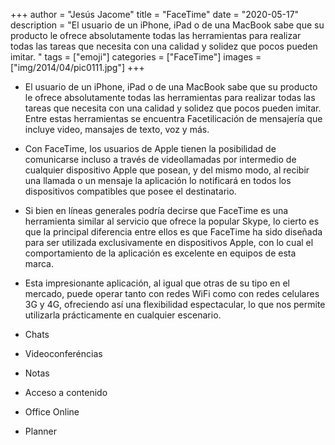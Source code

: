 +++
author = "Jesús Jacome"
title = "FaceTime"
date = "2020-05-17"
description = "El usuario de un iPhone, iPad o de una MacBook sabe que su producto le ofrece absolutamente todas las herramientas para realizar todas las tareas que necesita con una calidad y solidez que pocos pueden imitar. "
tags = ["emoji"]
categories = ["FaceTime"]
images  = ["img/2014/04/pic0111.jpg"]
+++

* El usuario de un iPhone, iPad o de una MacBook sabe que su producto le ofrece absolutamente todas las herramientas para realizar todas las tareas que necesita con una calidad y solidez que pocos pueden imitar. Entre estas herramientas se encuentra Facetilicación de mensajería que incluye video, mansajes de texto, voz y más.

* Con FaceTime, los usuarios de Apple tienen la posibilidad de comunicarse incluso a través de videollamadas por intermedio de cualquier dispositivo Apple que posean, y del mismo modo, al recibir una llamada o un mensaje la aplicación lo notificará en todos los dispositivos compatibles que posee el destinatario.

* Si bien en líneas generales podría decirse que FaceTime es una herramienta similar al servicio que ofrece la popular Skype, lo cierto es que la principal diferencia entre ellos es que FaceTime ha sido diseñada para ser utilizada exclusivamente en dispositivos Apple, con lo cual el comportamiento de la aplicación es excelente en equipos de esta marca.

* Esta impresionante aplicación, al igual que otras de su tipo en el mercado, puede operar tanto con redes WiFi como con redes celulares 3G y 4G, ofreciendo así una flexibilidad espectacular, lo que nos permite utilizarla prácticamente en cualquier escenario.


* Chats
* Videoconferéncias
* Notas
* Acceso a contenido
* Office Online
* Planner

#### 



